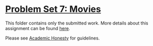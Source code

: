 # [Problem Set 7: Movies](https://cs50.harvard.edu/x/2022/psets/7/movies/)

This folder contains only the submitted work. More details about this assignment can be found [here](https://cs50.harvard.edu/x/2022/psets/7/movies/).

Please see [Academic Honesty](https://cs50.harvard.edu/x/2022/honesty/) for guidelines.
